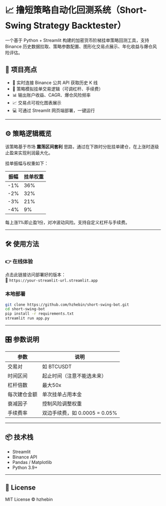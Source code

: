 
# 📈 撸短策略自动化回测系统（Short-Swing Strategy Backtester）

一个基于 Python + Streamlit 构建的加密货币阶梯挂单策略回测工具，支持 Binance 历史数据拉取、策略参数配置、图形化交易点展示、年化收益与爆仓风险评估。

## 🚀 项目亮点

- 🔗 实时连接 Binance 公共 API 获取历史 K 线
- 🧮 策略模拟挂单交易逻辑（可调杠杆、手续费）
- 📊 输出账户收益、CAGR、爆仓风险频率
- 📈 交易点可视化图表展示
- 💻 可通过 Streamlit 网页端部署，一键运行

---

## ⚙️ 策略逻辑概览

该策略基于市场 **震荡区间套利** 思路，通过在下跌时分批挂单建仓，在上涨时逐级止盈来实现利润最大化。

挂单振幅与权重如下：

| 振幅 | 挂单权重 |
|------|----------|
| -1%  | 36%      |
| -2%  | 32%      |
| -3%  | 21%      |
| -4%  | 9%       |

每上涨1%即止盈1份，对冲波动风险。支持自定义杠杆与手续费。

---

## 🛠️ 使用方法

### 👉 在线体验

点击此链接访问部署好的版本：  
📎 `https://your-streamlit-url.streamlit.app`

### 本地部署

```bash
git clone https://github.com/hzhebin/short-swing-bot.git
cd short-swing-bot
pip install -r requirements.txt
streamlit run app.py
```

---

## 🎛️ 参数说明

| 参数 | 说明 |
|------|------|
| 交易对 | 如 BTCUSDT |
| 时间区间 | 起止时间（注意不能选未来） |
| 杠杆倍数 | 最大50x |
| 每次建仓金额 | 单次挂单占用本金 |
| 衰减因子 | 控制风险调整权重 |
| 手续费率 | 双边手续费，如 0.0005 = 0.05% |

---

## 📦 技术栈

- Streamlit
- Binance API
- Pandas / Matplotlib
- Python 3.9+

---

## 📜 License

MIT License © hzhebin
